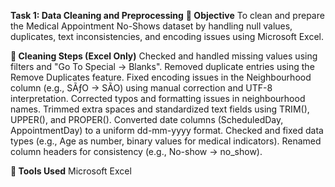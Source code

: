 **Task 1: Data Cleaning and Preprocessing**
**📌 Objective**
To clean and prepare the Medical Appointment No-Shows dataset by handling null values, duplicates, text inconsistencies, and encoding issues using Microsoft Excel.

**🧹 Cleaning Steps (Excel Only)**
Checked and handled missing values using filters and "Go To Special → Blanks".
Removed duplicate entries using the Remove Duplicates feature.
Fixed encoding issues in the Neighbourhood column (e.g., SÃƒO → SÃO) using manual correction and UTF-8 interpretation.
Corrected typos and formatting issues in neighbourhood names.
Trimmed extra spaces and standardized text fields using TRIM(), UPPER(), and PROPER().
Converted date columns (ScheduledDay, AppointmentDay) to a uniform dd-mm-yyyy format.
Checked and fixed data types (e.g., Age as number, binary values for medical indicators).
Renamed column headers for consistency (e.g., No-show → no_show).

**🧰 Tools Used**
Microsoft Excel

